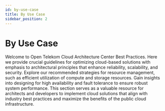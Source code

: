 ```yaml
---
id: by-use-case
title: By Use Case
sidebar_position: 2
---
```


# By Use Case

Welcome to Open Telekom Cloud Architecture Center Best Practices.
Here we provide crucial guidelines for optimizing cloud-based solutions with emphasis to architectural principles that
enhance reliability, scalability, and security. Explore our recommended strategies for resource management, such as
efficient utilization of compute and storage resources. Gain insights into designing for high availability and fault tolerance
to ensure robust system performance. This section serves as a valuable resource for architects and developers
to implement cloud solutions that align with industry best practices and maximize the benefits of the public cloud
infrastructure.
